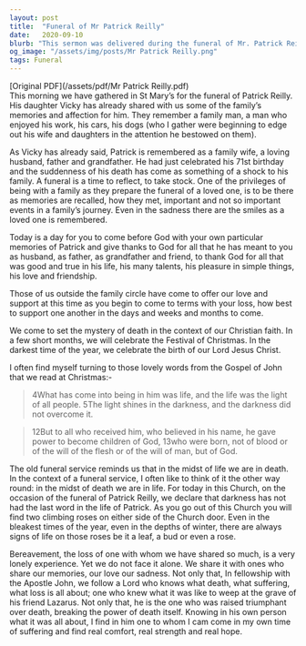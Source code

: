 ```yaml
---
layout: post
title:  "Funeral of Mr Patrick Reilly"
date:   2020-09-10
blurb: "This sermon was delivered during the funeral of Mr. Patrick Reilly, a beloved family man, husband, father, and grandfather. The sermon reflects on the suddenness of his death, the memories shared by his family, and the Christian faith's perspective on death and life. It offers comfort, strength, and hope in the face of loss."
og_image: "/assets/img/posts/Mr Patrick Reilly.png"
tags: Funeral
---
```

[Original PDF](/assets/pdf/Mr Patrick Reilly.pdf)    
This morning we have gathered in St Mary’s for the funeral of Patrick Reilly. His daughter Vicky has already shared with us some of the family’s memories and affection for him. They remember a family man, a man who enjoyed his work, his cars, his dogs (who I gather were beginning to edge out his wife and daughters in the attention he bestowed on them).

As Vicky has already said, Patrick is remembered as a family wife, a loving husband, father and grandfather. He had just celebrated his 71st birthday and the suddenness of his death has come as something of a shock to his family. A funeral is a time to reflect, to take stock. One of the privileges of being with a family as they prepare the funeral of a loved one, is to be there as memories are recalled, how they met, important and not so important events in a family’s journey. Even in the sadness there are the smiles as a loved one is remembered.

Today is a day for you to come before God with your own particular memories of Patrick and give thanks to God for all that he has meant to you as husband, as father, as grandfather and friend, to thank God for all that was good and true in his life, his many talents, his pleasure in simple things, his love and friendship.

Those of us outside the family circle have come to offer our love and support at this time as you begin to come to terms with your loss, how best to support one another in the days and weeks and months to come.

We come to set the mystery of death in the context of our Christian faith. In a few short months, we will celebrate the Festival of Christmas. In the darkest time of the year, we celebrate the birth of our Lord Jesus Christ.

I often find myself turning to those lovely words from the Gospel of John that we read at Christmas:-

> 4What has come into being in him was life, and the life was the light of all people. 5The light shines in the darkness, and the darkness did not overcome it.

> 12But to all who received him, who believed in his name, he gave power to become children of God, 13who were born, not of blood or of the will of the flesh or of the will of man, but of God.

The old funeral service reminds us that in the midst of life we are in death. In the context of a funeral service, I often like to think of it the other way round: in the midst of death we are in life. For today in this Church, on the occasion of the funeral of Patrick Reilly, we declare that darkness has not had the last word in the life of Patrick. As you go out of this Church you will find two climbing roses on either side of the Church door. Even in the bleakest times of the year, even in the depths of winter, there are always signs of life on those roses be it a leaf, a bud or even a rose.

Bereavement, the loss of one with whom we have shared so much, is a very lonely experience. Yet we do not face it alone. We share it with ones who share our memories, our love our sadness. Not only that, In fellowship with the Apostle John, we follow a Lord who knows what death, what suffering, what loss is all about; one who knew what it was like to weep at the grave of his friend Lazarus. Not only that, he is the one who was raised triumphant over death, breaking the power of death itself. Knowing in his own person what it was all about, I find in him one to whom I cam come in my own time of suffering and find real comfort, real strength and real hope.
